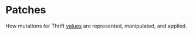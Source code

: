 # Patches

How mutations for Thrift [values](../definition/data) are represented, manipulated, and applied.
